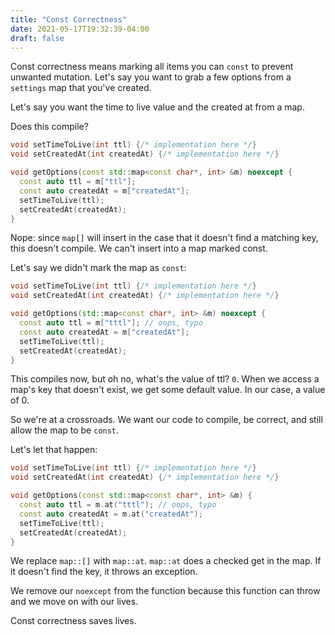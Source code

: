 ```yaml
---
title: "Const Correctness"
date: 2021-05-17T19:32:39-04:00
draft: false
---
```


Const correctness means marking all items you can `const` to prevent unwanted mutation.
Let's say you want to grab a few options from a `settings` map that you've created.

Let's say you want the time to live value and the created at from a map.

Does this compile?

```{.cpp .numberLines}
void setTimeToLive(int ttl) {/* implementation here */}
void setCreatedAt(int createdAt) {/* implementation here */}

void getOptions(const std::map<const char*, int> &m) noexcept {
  const auto ttl = m["ttl"];
  const auto createdAt = m["createdAt"];
  setTimeToLive(ttl);
  setCreatedAt(createdAt);
}
```

Nope: since `map[]` will insert in the case that it doesn't find a matching key, this doesn't compile. We can't insert into a map marked const.

Let's say we didn't mark the map as `const`:

```{.cpp .numberLines}
void setTimeToLive(int ttl) {/* implementation here */}
void setCreatedAt(int createdAt) {/* implementation here */}

void getOptions(std::map<const char*, int> &m) noexcept {
  const auto ttl = m["tttl"]; // oops, typo
  const auto createdAt = m["createdAt"];
  setTimeToLive(ttl);
  setCreatedAt(createdAt);
}
```

This compiles now, but oh no, what's the value of ttl? `0`. When we access a map's key that doesn't exist, we get some default value. In our case, a value of 0.

So we're at a crossroads. We want our code to compile, be correct, and still allow the map to be `const`.

Let's let that happen:

```{.cpp .numberLines}
void setTimeToLive(int ttl) {/* implementation here */}
void setCreatedAt(int createdAt) {/* implementation here */}

void getOptions(const std::map<const char*, int> &m) {
  const auto ttl = m.at("tttl"); // oops, typo
  const auto createdAt = m.at("createdAt");
  setTimeToLive(ttl);
  setCreatedAt(createdAt);
}
```

We replace `map::[]` with `map::at`. `map::at` does a checked get in the map. If it doesn't find the key, it throws an exception.

We remove our `noexcept` from the function because this function can throw and we move on with our lives.

Const correctness saves lives.
